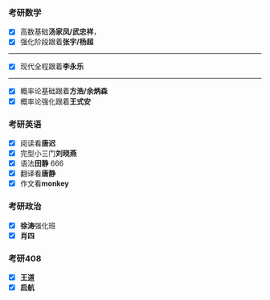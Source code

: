 ### 考研数学
- [x] 高数基础**汤家凤/武忠祥**，
- [x] 强化阶段跟着**张宇/杨超**

<hr>

- [x] 现代全程跟着**李永乐**
<hr>

- [x] 概率论基础跟着**方浩/余炳森**
- [x] 概率论强化跟着**王式安**

### 考研英语
 - [x] 阅读看**唐迟**
 - [x] 完型小三门**刘晓燕**
 - [x] 语法**田静**   666
 - [x] 翻译看**唐静**
 - [x] 作文看**monkey**

### 考研政治

 - [x] **徐涛**强化班
 - [x] **肖四**

### 考研408

- [x] **王道**
- [x] **启航**
<!--stackedit_data:
eyJoaXN0b3J5IjpbLTE4MTg3NzM1NDMsMTQ0OTkwMTg2MSwxNT
QzNTc1Mzc1LDQzMjc4NDIzMCw3OTAzOTIyNjIsMTg2NDE5MjAz
MCwyMDQzODE5NDU0LC0xNTg3NzIzMDc0LC0xNTg3NzIzMDc0LD
E0NTQ4NTE5NTAsNzkwMzkyMjYyXX0=
-->